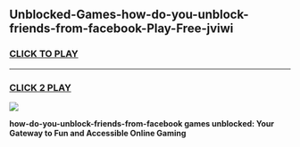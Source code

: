 
## Unblocked-Games-how-do-you-unblock-friends-from-facebook-Play-Free-jviwi
<h3>
<a href="https://premium76.site?title=how-do-you-unblock-friends-from-facebook&ref=21A">CLICK TO PLAY</a></h3>
<hr>

<h3>
<a href="https://premium76.site?title=how-do-you-unblock-friends-from-facebook&ref=21A">CLICK 2 PLAY</a>
  
</h3>

<a href="https://premium76.site?title=how-do-you-unblock-friends-from-facebook&ref=21A"><img src="https://clearcache.store/games.png"></a>


**how-do-you-unblock-friends-from-facebook games unblocked: Your Gateway to Fun and Accessible Online Gaming**
